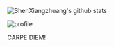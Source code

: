 ![ShenXiangzhuang's github stats](https://github-readme-stats.vercel.app/api?username=shenxiangzhuang&count_private=true&show_icons=true&theme=highcontrast&line_height=21&card_width=680) 
<!-- [![Top Langs](https://github-readme-stats.vercel.app/api/top-langs/?username=shenxiangzhuang&layout=compact&theme=highcontrast&card_width=240)](https://github.com/anuraghazra/github-readme-stats) -->

<img src="https://github-profile-summary-cards.vercel.app/api/cards/profile-details?username=shenxiangzhuang&theme=nord_bright" alt="profile">

CARPE DIEM!

<!--
**shenxiangzhuang/shenxiangzhuang** is a ✨ _special_ ✨ repository because its `README.md` (this file) appears on your GitHub profile.

Here are some ideas to get you started:

- 🔭 I’m currently working on ...
- 🌱 I’m currently learning ...
- 👯 I’m looking to collaborate on ...
- 🤔 I’m looking for help with ...
- 💬 Ask me about ...
- 📫 How to reach me: ...
- 😄 Pronouns: ...
- ⚡ Fun fact: ...
-->
